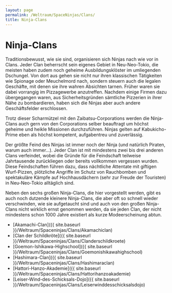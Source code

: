 ```yaml
---
layout: page
permalink: /Weltraum/SpaceNinjas/Clans/
title: Ninja-Clans
---
```



# Ninja-Clans


Traditionsbewusst, wie sie sind, organisieren sich Ninjas nach wie vor in Clans. Jeder Clan beherrscht sein eigenes Gebiet in Neu-Neo-Tokio, die meisten haben zudem noch geheime Ausbildungsklöster im umliegenden Dschungel. Von dort aus gehen sie nicht nur ihren klassischen Tätigkeiten wie Spionage oder Meuchelmord nach, sondern steuern auch die legalen Geschäfte, mit denen sie ihre wahren Absichten tarnen. Früher waren sie dabei vorrangig im Pizzagewerbe anzutreffen. Nachdem einige Firmen dazu übergegangen waren, aus Sicherheitsgründen sämtliche Pizzerien in ihrer Nähe zu bombardieren, haben sich die Ninjas aber auch andere Geschäftsfelder erschlossen.

Trotz dieser Scharmützel mit den Zaibatsu-Corporations werden die Ninja-Clans auch gern von den Corporations selber beauftragt um höchst geheime und heikle Missionen durchzuführen. Ninjas gelten auf Kabukicho-Prime eben als höchst kompetent, aufgabentreu und zuverlässig.

Der größte Feind des Ninjas ist immer noch der Ninja (und natürlich Piraten, warum auch immer…). Jeder Clan ist mit mindestens zwei bis drei anderen Clans verfeindet, wobei die Gründe für die Feindschaft teilweise Jahrtausende zurückliegen oder bereits vollkommen vergessen wurden. Diese Feindschaften führen dazu, dass nächtliche Attentate mit giftigen Wurf-Pizzen, plötzliche Angriffe im Schutz von Rauchbomben und spektakuläre Kämpfe auf Hochhausdächern (sehr zur Freude der Touristen) in Neu-Neo-Tokio alltäglich sind.

Neben den sechs großen Ninja-Clans, die hier vorgestellt werden, gibt es auch noch dutzende kleinere Ninja-Clans, die aber oft so schnell wieder verschwinden, wie sie aufgetaucht sind und auch von den großen Ninja-Clans nicht wirklich ernst genommen werden, da sie jeden Clan, der nicht mindestens schon 1000 Jahre existiert als kurze Modeerscheinung abtun.

- [Akamachi-Clan]({{ site.baseurl }}/Weltraum/Spaceninjas/Clans/Akamachiclan)
- [Clan der Schildkröte]({{ site.baseurl }}/Weltraum/Spaceninjas/Clans/Clanderschildkroete)
- [Goemon-Ishikawa-Highschool]({{ site.baseurl }}/Weltraum/Spaceninjas/Clans/Goemonishikawahighschool)
- [Hashimara-Clan]({{ site.baseurl }}/Weltraum/Spaceninjas/Clans/Hashimaraclan)
- [Hattori-Hanzo-Akademie]({{ site.baseurl }}/Weltraum/Spaceninjas/Clans/Hattorihanzoakademie)
- [Leiser-Wind-des-Schicksals-Dojo]({{ site.baseurl }}/Weltraum/Spaceninjas/Clans/Leiserwinddesschicksalsdojo)



